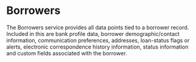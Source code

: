 # Borrowers

The Borrowers service provides all data points tied to a borrower record. Included in this are bank profile data, borrower demographic/contact information, communication preferences, addresses, loan-status flags or alerts, electronic correspondence history information, status information and custom fields associated with the borrower.  